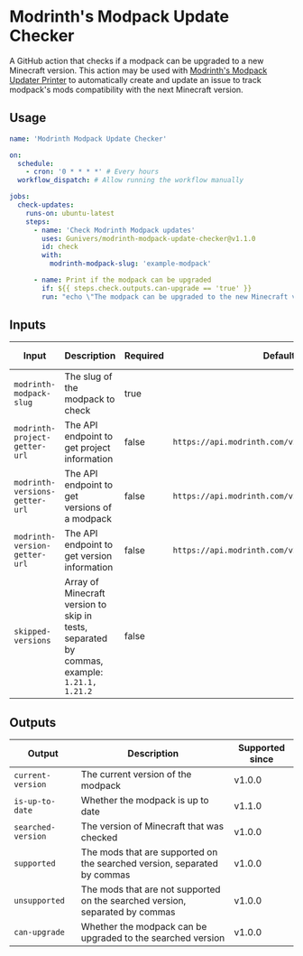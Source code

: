 # Modrinth's Modpack Update Checker

A GitHub action that checks if a modpack can be upgraded to a new Minecraft version.
This action may be used with [Modrinth's Modpack Updater Printer](https://github.com/Gunivers/modrinth-modpack-updater-printer) to automatically create and update an issue to track modpack's mods compatibility with the next Minecraft version.

## Usage

```yaml
name: 'Modrinth Modpack Update Checker'

on:
  schedule:
    - cron: '0 * * * *' # Every hours
  workflow_dispatch: # Allow running the workflow manually

jobs:
  check-updates:
    runs-on: ubuntu-latest
    steps:
      - name: 'Check Modrinth Modpack updates'
        uses: Gunivers/modrinth-modpack-update-checker@v1.1.0
        id: check
        with:
          modrinth-modpack-slug: 'example-modpack'

      - name: Print if the modpack can be upgraded
        if: ${{ steps.check.outputs.can-upgrade == 'true' }}
        run: "echo \"The modpack can be upgraded to the new Minecraft version\""
```

## Inputs

| Input | Description | Required | Default | Supported since |
|-------|-------------|----------|---------|----------------|
| `modrinth-modpack-slug` | The slug of the modpack to check | true | | v1.0.0 |
| `modrinth-project-getter-url` | The API endpoint to get project information | false | `https://api.modrinth.com/v2/project/{}` | v1.0.0 |
| `modrinth-versions-getter-url` | The API endpoint to get versions of a modpack | false | `https://api.modrinth.com/v2/project/{}/version` | v1.0.0 |
| `modrinth-version-getter-url` | The API endpoint to get version information | false | `https://api.modrinth.com/v2/version/{}` | v1.0.0 |
| `skipped-versions` | Array of Minecraft version to skip in tests, separated by commas, example: `1.21.1, 1.21.2` | false | | v1.0.0 |

## Outputs

<!-- A table of outputs with their description -->

| Output | Description | Supported since |
|--------|-------------|----------------|
| `current-version` | The current version of the modpack | v1.0.0 |
| `is-up-to-date` | Whether the modpack is up to date | v1.1.0 |
| `searched-version` | The version of Minecraft that was checked | v1.0.0 |
| `supported` | The mods that are supported on the searched version, separated by commas | v1.0.0 |
| `unsupported` | The mods that are not supported on the searched version, separated by commas | v1.0.0 |
| `can-upgrade` | Whether the modpack can be upgraded to the searched version | v1.0.0 |
